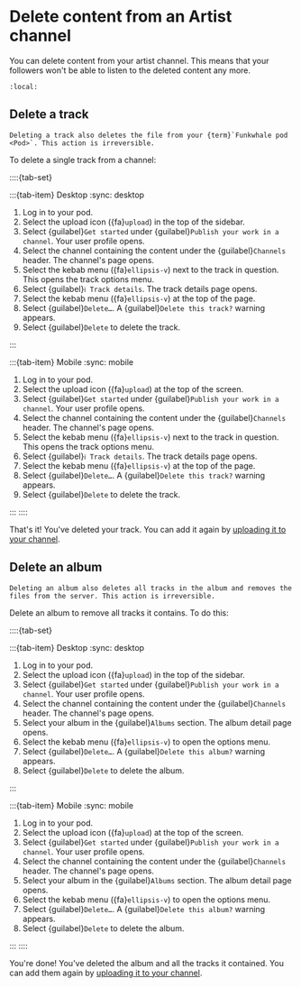 # Delete content from an Artist channel

You can delete content from your artist channel. This means that your followers won't be able to listen to the deleted content any more.

```{contents}
:local:
```

## Delete a track

```{warning}
Deleting a track also deletes the file from your {term}`Funkwhale pod <Pod>`. This action is irreversible.
```

To delete a single track from a channel:

::::{tab-set}

:::{tab-item} Desktop
:sync: desktop

1. Log in to your pod.
2. Select the upload icon ({fa}`upload`) in the top of the sidebar.
3. Select {guilabel}`Get started` under {guilabel}`Publish your work in a channel`. Your user profile opens.
4. Select the channel containing the content under the {guilabel}`Channels` header. The channel's page opens.
5. Select the kebab menu ({fa}`ellipsis-v`) next to the track in question. This opens the track options menu.
6. Select {guilabel}`ℹ︎ Track details`. The track details page opens.
7. Select the kebab menu ({fa}`ellipsis-v`) at the top of the page.
8. Select {guilabel}`Delete…`. A {guilabel}`Delete this track?` warning appears.
9. Select {guilabel}`Delete` to delete the track.

:::

:::{tab-item} Mobile
:sync: mobile

1. Log in to your pod.
2. Select the upload icon ({fa}`upload`) at the top of the screen.
3. Select {guilabel}`Get started` under {guilabel}`Publish your work in a channel`. Your user profile opens.
4. Select the channel containing the content under the {guilabel}`Channels` header. The channel's page opens.
5. Select the kebab menu ({fa}`ellipsis-v`) next to the track in question. This opens the track options menu.
6. Select {guilabel}`ℹ︎ Track details`. The track details page opens.
7. Select the kebab menu ({fa}`ellipsis-v`) at the top of the page.
8. Select {guilabel}`Delete…`. A {guilabel}`Delete this track?` warning appears.
9. Select {guilabel}`Delete` to delete the track.

:::
::::

That's it! You've deleted your track. You can add it again by [uploading it to your channel](upload.md).

## Delete an album

```{warning}
Deleting an album also deletes all tracks in the album and removes the files from the server. This action is irreversible.
```

Delete an album to remove all tracks it contains. To do this:

::::{tab-set}

:::{tab-item} Desktop
:sync: desktop

1. Log in to your pod.
2. Select the upload icon ({fa}`upload`) in the top of the sidebar.
3. Select {guilabel}`Get started` under {guilabel}`Publish your work in a channel`. Your user profile opens.
4. Select the channel containing the content under the {guilabel}`Channels` header. The channel's page opens.
5. Select your album in the {guilabel}`Albums` section. The album detail page opens.
6. Select the kebab menu ({fa}`ellipsis-v`) to open the options menu.
7. Select {guilabel}`Delete…`. A {guilabel}`Delete this album?` warning appears.
8. Select {guilabel}`Delete` to delete the album.

:::

:::{tab-item} Mobile
:sync: mobile

1. Log in to your pod.
2. Select the upload icon ({fa}`upload`) at the top of the screen.
3. Select {guilabel}`Get started` under {guilabel}`Publish your work in a channel`. Your user profile opens.
4. Select the channel containing the content under the {guilabel}`Channels` header. The channel's page opens.
5. Select your album in the {guilabel}`Albums` section. The album detail page opens.
6. Select the kebab menu ({fa}`ellipsis-v`) to open the options menu.
7. Select {guilabel}`Delete…`. A {guilabel}`Delete this album?` warning appears.
8. Select {guilabel}`Delete` to delete the album.

:::
::::

You're done! You've deleted the album and all the tracks it contained. You can add them again by [uploading it to your channel](upload.md).
